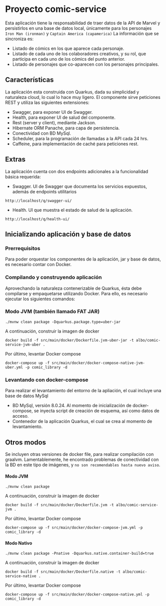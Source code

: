 # Proyecto comic-service

Esta aplicación tiene la responsabilidad de traer datos de la API de Marvel y persistirlos en una base de datos local, únicamente para los personajes `Iron Man (ironman)` y `Captain America (capamerica)` La información que se sincroniza es:
- Listado de cómics en los que aparece cada personaje.
- Listado de cada uno de los colaboradores creativos, y su rol, que participa en cada uno de los cómics del punto anterior.
- Listado de personajes que co-aparecen con los personajes principales.

## Características

La aplicación esta construida con Quarkus, dada su simplicidad y naturaleza cloud, lo cual lo hace muy ligero.
El componente sirve peticiones REST y utiliza las siguientes extensiones:
- Swagger, para exponer UI de Swagger.
- Health, para exponer UI de salud del componente.
- Rest (server y client), mediante Jackson.
- Hibernate ORM Panache, para capa de persistencia.
- Conectividad con BD MySql.
- Scheduler, para la programación de llamadas a la API cada 24 hrs.
- Caffeine, para implementación de caché para peticiones rest.

## Extras

La aplicación cuenta con dos endpoints adicionales a la funcionalidad básica requerida:

- Swagger. UI de Swagger que documenta los servicios expuestos, además de endpoints utilitarios
```shell script
http://localhost/q/swagger-ui/
```

- Health. UI que muestra el estado de salud de la aplicación.
```shell script
http://localhost/q/health-ui/
```

## Inicializando aplicación y base de datos

### Prerrequisitos

Para poder orquestar los componentes de la aplicación, jar y base de datos, es necesario contar con Docker.

### Compilando y construyendo aplicación

Aprovechando la naturaleza contenerizable de Quarkus, ésta debe compilarse y empaquetarse utilizando Docker. Para ello, es necesario ejecutar los siguientes comandos:

### Modo JVM (también llamado FAT JAR)

```shell script
./mvnw clean package -Dquarkus.package.type=uber-jar
```
A continuación, construir la imagen de docker
```shell script
docker build -f src/main/docker/Dockerfile.jvm-uber-jar -t albo/comic-service-jvm-uber .
```
Por último, levantar Docker compose
```shell script
docker-compose up -f src/main/docker/docker-compose-native-jvm-uber.yml -p comic_library -d
```

### Levantando con docker-compose

Para realizar el levantamiento del entorno de la apliación, el cual incluye una base de datos MySql

- BD MySql, versión 8.0.24. Al momento de inicialización de docker-compose, se inyecta script de creación de esquema, así como datos de acceso.
- Contenedor de la aplicación Quarkus, el cual se crea al momento de levantamiento.


## Otros modos
Se incluyen otras versiones de docker file, para realizar compilación con graalvm. Lamentablemente, he encontrado problemas de conectividad con la BD en este tipo de imágenes, y `no son recomendables hasta nuevo aviso`.

#### Modo JVM

```shell script
./mvnw clean package
```
A continuación, construir la imagen de docker
```shell script
docker build -f src/main/docker/Dockerfile.jvm -t albo/comic-service-jvm .
```
Por último, levantar Docker compose
```shell script
docker-compose up -f src/main/docker/docker-compose-jvm.yml -p comic_library -d
```

#### Modo Nativo

```shell script
./mvnw clean package -Pnative -Dquarkus.native.container-build=true
```
A continuación, construir la imagen de docker
```shell script
docker build -f src/main/docker/Dockerfile.native -t albo/comic-service-native .
```
Por último, levantar Docker compose
```shell script
docker-compose up -f src/main/docker/docker-compose-native.yml -p comic_library -d
```
